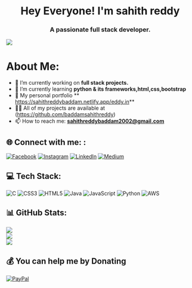 <h1 align="center">Hey Everyone! I'm sahith reddy</h1>
<h3 align="center">A passionate full stack developer.</h3>



[![](https://visitcount.itsvg.in/api?id=baddamsahithreddy&icon=0&color=0)](https://visitcount.itsvg.in)

#  About Me:
- 🔭 I’m currently working on **full stack projects.**
- 🌱 I’m currently learning **python & its frameworks,html,css,bootstrap**
- 🤝 My personal portfolio ** https://sahithreddybaddam.netlify.app/eddy.in**
- 👨‍💻 All of my projects are available at (https://github.com/baddamsahithreddy)
- 📫 How to reach me: **sahithreddybaddam2002@gmail.com**
















## 🌐 Connect with me: :
[![Facebook](https://img.shields.io/badge/Facebook-%231877F2.svg?logo=Facebook&logoColor=white)](https://facebook.com/sahithreddy) [![Instagram](https://img.shields.io/badge/Instagram-%23E4405F.svg?logo=Instagram&logoColor=white)](https://instagram.com/Sahith_.reddy) [![LinkedIn](https://img.shields.io/badge/LinkedIn-%230077B5.svg?logo=linkedin&logoColor=white)](https://linkedin.com/in/baddamsahithreddy) [![Medium](https://img.shields.io/badge/Medium-12100E?logo=medium&logoColor=white)](https://baddamsahithreddy.medium.com/) 

## 💻 Tech Stack:
![C](https://img.shields.io/badge/c-%2300599C.svg?style=for-the-badge&logo=c&logoColor=white) ![CSS3](https://img.shields.io/badge/css3-%231572B6.svg?style=for-the-badge&logo=css3&logoColor=white) ![HTML5](https://img.shields.io/badge/html5-%23E34F26.svg?style=for-the-badge&logo=html5&logoColor=white) ![Java](https://img.shields.io/badge/java-%23ED8B00.svg?style=for-the-badge&logo=java&logoColor=white) ![JavaScript](https://img.shields.io/badge/javascript-%23323330.svg?style=for-the-badge&logo=javascript&logoColor=%23F7DF1E) ![Python](https://img.shields.io/badge/python-3670A0?style=for-the-badge&logo=python&logoColor=ffdd54) ![AWS](https://img.shields.io/badge/AWS-%23FF9900.svg?style=for-the-badge&logo=amazon-aws&logoColor=white)

## 📊 GitHub Stats:
![](https://github-readme-stats.vercel.app/api?username=baddamsahithreddy&theme=dark&hide_border=false&include_all_commits=false&count_private=false)<br/>
![](https://github-readme-streak-stats.herokuapp.com/?user=baddamsahithreddy&theme=dark&hide_border=false)<br/>
![](https://github-readme-stats.vercel.app/api/top-langs/?username=baddamsahithreddy&theme=dark&hide_border=false&include_all_commits=false&count_private=false&layout=compact)



  ## 💰 You can help me by Donating
  [![PayPal](https://img.shields.io/badge/PayPal-00457C?style=for-the-badge&logo=paypal&logoColor=white)](https://www.paypal.com/paypalme/sahithreddy20)
